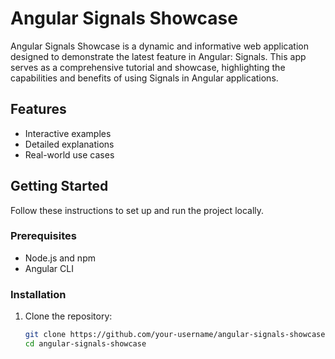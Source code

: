 # Angular Signals Showcase

Angular Signals Showcase is a dynamic and informative web application designed to demonstrate the latest feature in Angular: Signals. This app serves as a comprehensive tutorial and showcase, highlighting the capabilities and benefits of using Signals in Angular applications.

## Features

- Interactive examples
- Detailed explanations
- Real-world use cases

## Getting Started

Follow these instructions to set up and run the project locally.

### Prerequisites

- Node.js and npm
- Angular CLI

### Installation

1. Clone the repository:
   ```bash
   git clone https://github.com/your-username/angular-signals-showcase.git
   cd angular-signals-showcase
